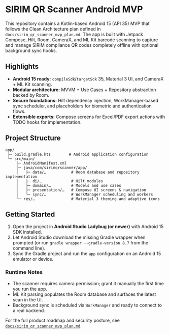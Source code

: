 # SIRIM QR Scanner Android MVP

This repository contains a Kotlin-based Android 15 (API 35) MVP that follows the Clean Architecture plan defined in `docs/sirim_qr_scanner_mvp_plan.md`. The app is built with Jetpack Compose, Hilt, Room, CameraX, and ML Kit barcode scanning to capture and manage SIRIM compliance QR codes completely offline with optional background sync hooks.

## Highlights

- **Android 15 ready:** `compileSdk`/`targetSdk` 35, Material 3 UI, and CameraX + ML Kit scanning.
- **Modular architecture:** MVVM + Use Cases + Repository abstraction backed by Room.
- **Secure foundations:** Hilt dependency injection, WorkManager-based sync scheduler, and placeholders for biometric and authentication flows.
- **Extensible exports:** Compose screens for Excel/PDF export actions with TODO hooks for implementation.

## Project Structure

```
app/
 ├─ build.gradle.kts        # Android application configuration
 └─ src/main/
     ├─ AndroidManifest.xml
     ├─ java/com/sirimqrscanner/app/
     │   ├─ data/…           # Room database and repository implementation
     │   ├─ di/…             # Hilt modules
     │   ├─ domain/…         # Models and use cases
     │   ├─ presentation/…   # Compose UI screens & navigation
     │   └─ sync/…           # WorkManager scheduling and workers
     └─ res/…                # Material 3 theming and adaptive icons
```

## Getting Started

1. Open the project in **Android Studio Ladybug (or newer)** with Android 15 SDK installed.
2. Let Android Studio download the missing Gradle wrapper when prompted (or run `gradle wrapper --gradle-version 8.7` from the command line).
3. Sync the Gradle project and run the `app` configuration on an Android 15 emulator or device.

### Runtime Notes

- The scanner requires camera permission; grant it manually the first time you run the app.
- ML Kit parsing populates the Room database and surfaces the latest scan in the UI.
- Background sync is scheduled via `WorkManager` and ready to connect to a real backend.

For the full product roadmap and security posture, see [`docs/sirim_qr_scanner_mvp_plan.md`](docs/sirim_qr_scanner_mvp_plan.md).
